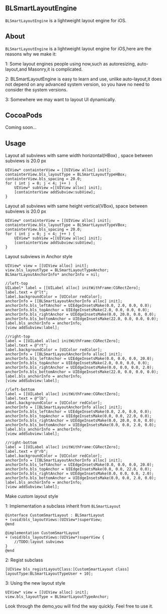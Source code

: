 ## BLSmartLayoutEngine

`BLSmartLayoutEngine` is a lightweight layout engine for iOS.

## About

`BLSmartLayoutEngine` is a lightweight layout engine for iOS,here are the reasons why we make it:

1: Some layout engines people using now,such as autoresizing, auto-layout,and Masonry,it is complicated. 

2: BLSmartLayoutEngine is easy to learn and use, unlike auto-layout,it does not depend on any advanced system version,  so you have no need to consider the system versions.

3: Somewhere we may want to layout UI dynamically.

## CocoaPods

Coming soon...


## Usage

Layout all subviews with same width horizontal(HBox) , space between subviews is 20.0 px

```objc
UIView* containterView = [[UIView alloc] init];
containterView.bls_layoutType = BLSmartLayoutTypeHBox;
containterView.bls_spacing = 20.0;
for ( int j = 0; j < 4; j++ )  {
    UIView* subView =[[UIView alloc] init];
    [containterView addSubview:subView];
}
```

Layout all subviews with same height vertical(VBox), space between subviews is 20.0 px

```objc
UIView* containterView = [[UIView alloc] init];
containterView.bls_layoutType = BLSmartLayoutTypeVBox;
containterView.bls_spacing = 20.0;
for ( int j = 0; j < 4; j++ ) {
    UIView* subView =[[UIView alloc] init];
    [containterView addSubview:subView];
}
```

Layout subviews in Anchor style

```objc
UIView* view = [[UIView alloc] init]; 
view.bls_layoutType = BLSmartLayoutTypeAnchor;
BLSmartLayoutAnchorInfo* anchorInfo = nil;

//left-top
UILabel* label = [[UILabel alloc] initWithFrame:CGRectZero];
label.text = @"lt";
label.backgroundColor = [UIColor redColor];
anchorInfo = [[BLSmartLayoutAnchorInfo alloc] init];
anchorInfo.bls_leftAnchor = UIEdgeInsetsMake(0.0, 2.0, 0.0, 0.0);
anchorInfo.bls_topAnchor = UIEdgeInsetsMake(2.0, 0.0, 0.0, 0.0);
anchorInfo.bls_rightAnchor = UIEdgeInsetsMake(0.0, 20.0, 0.0, 0.0);
anchorInfo.bls_bottomAnchor = UIEdgeInsetsMake(22.0, 0.0, 0.0, 0.0);
label.bls_anchorInfo = anchorInfo;
[view addSubview:label];

//right-top
label = [[UILabel alloc] initWithFrame:CGRectZero];
label.text = @"rt";
label.backgroundColor = [UIColor redColor];
anchorInfo = [[BLSmartLayoutAnchorInfo alloc] init];
anchorInfo.bls_leftAnchor = UIEdgeInsetsMake(0.0, 0.0, 0.0, 20.0);
anchorInfo.bls_topAnchor = UIEdgeInsetsMake(2.0, 0.0, 0.0, 0.0);
anchorInfo.bls_rightAnchor = UIEdgeInsetsMake(0.0, 0.0, 0.0, 2.0);
anchorInfo.bls_bottomAnchor = UIEdgeInsetsMake(22.0, 0.0, 0.0, 0.0);
label.bls_anchorInfo = anchorInfo;
[view addSubview:label];

//left-bottom 
label = [[UILabel alloc] initWithFrame:CGRectZero];
label.text = @"lb";
label.backgroundColor = [UIColor redColor];
anchorInfo = [[BLSmartLayoutAnchorInfo alloc] init];
anchorInfo.bls_leftAnchor = UIEdgeInsetsMake(0.0, 2.0, 0.0, 0.0);
anchorInfo.bls_topAnchor = UIEdgeInsetsMake(0.0, 0.0, 22.0, 0.0);
anchorInfo.bls_rightAnchor = UIEdgeInsetsMake(0.0, 20.0, 0.0, 0.0);
anchorInfo.bls_bottomAnchor = UIEdgeInsetsMake(0.0, 0.0, 2.0, 0.0);
label.bls_anchorInfo = anchorInfo;
[view addSubview:label];

//right-bottom
label = [[UILabel alloc] initWithFrame:CGRectZero];
label.text = @"rb";
label.backgroundColor = [UIColor redColor];
anchorInfo = [[BLSmartLayoutAnchorInfo alloc] init];
anchorInfo.bls_leftAnchor = UIEdgeInsetsMake(0.0, 0.0, 0.0, 20.0);
anchorInfo.bls_topAnchor = UIEdgeInsetsMake(0.0, 0.0, 22.0, 0.0);
anchorInfo.bls_rightAnchor = UIEdgeInsetsMake(0.0, 0.0, 0.0, 2.0);
anchorInfo.bls_bottomAnchor = UIEdgeInsetsMake(0.0, 0.0, 2.0, 0.0);
label.bls_anchorInfo = anchorInfo;
[view addSubview:label];
```

Make custom layout style

1: Implementation a subclass inherit from `BLSmartLayout`

```objc
@interface CustomSmartLayout : BLSmartLayout 
+ (void)bls_layoutViews:(UIView*)superView;
@end

@implementation CustomSmartLayout
+ (void)bls_layoutViews:(UIView*)superView {
    //TODO:layout subviews
}
@end
```

2: Regist subclass

```objc
[UIView bls_registLayoutClass:[CustomSmartLayout class] layoutType:BLSmartLayoutTypeUser + 10];
```

3: Using the new layout style

```objc
UIView* view = [[UIView alloc] init];
view.bls_layoutType = BLSmartLayoutTypeAnchor;
```

Look through the demo,you will find the way quickly.
Feel free to use it. 

